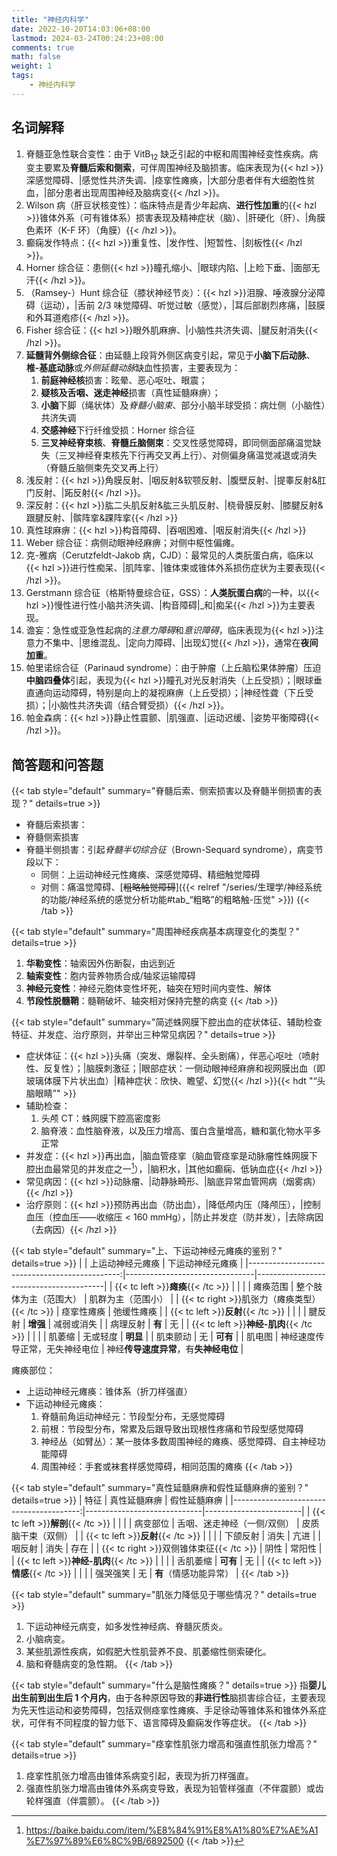 ```yaml
---
title: "神经内科学"
date: 2022-10-20T14:03:06+08:00
lastmod: 2024-03-24T00:24:23+08:00
comments: true
math: false
weight: 1
tags:
    - 神经内科学
---
```


## 名词解释

1. 脊髓亚急性联合变性：由于 VitB<sub>12</sub> 缺乏引起的中枢和周围神经变性疾病。病变主要累及**脊髓后索和侧索**，可伴周围神经及脑损害。临床表现为{{< hzl >}}深感觉障碍、|感觉性共济失调、|痉挛性瘫痪，|大部分患者伴有大细胞性贫血，|部分患者出现周围神经及脑病变{{< /hzl >}}。
2. Wilson 病（肝豆状核变性）：临床特点是青少年起病、**进行性加重**的{{< hzl >}}锥体外系（可有锥体系）损害表现及精神症状（脑）、|肝硬化（肝）、|角膜色素环（K-F 环）（角膜）{{< /hzl >}}。
3. 癫痫发作特点：{{< hzl >}}重复性、|发作性、|短暂性、|刻板性{{< /hzl >}}。
4. Horner 综合征：患侧{{< hzl >}}瞳孔缩小、|眼球内陷、|上睑下垂、|面部无汗{{< /hzl >}}。
5. （Ramsey-）Hunt 综合征（膝状神经节炎）：{{< hzl >}}泪腺、唾液腺分泌障碍（运动），|舌前 2/3 味觉障碍、听觉过敏（感觉），|耳后部剧烈疼痛，|鼓膜和外耳道疱疹{{< /hzl >}}。
6. Fisher 综合征：{{< hzl >}}眼外肌麻痹、|小脑性共济失调、|腱反射消失{{< /hzl >}}。
7. **延髓背外侧综合征**：由延髓上段背外侧区病变引起，常见于**小脑下后动脉**、**椎-基底动脉**或*外侧延髓动脉*缺血性损害，主要表现为：
    1. **前庭神经核**损害：眩晕、恶心呕吐、眼震；
    2. **疑核及舌咽、迷走神经**损害（真性延髓麻痹）；
    3. **小脑**下脚（绳状体）及*脊髓小脑束*、部分小脑半球受损：病灶侧（小脑性）共济失调
    4. **交感神经**下行纤维受损：Horner 综合征
    5. **三叉神经脊束核**、**脊髓丘脑侧束**：交叉性感觉障碍，即同侧面部痛温觉缺失（三叉神经脊束核先下行再交叉再上行）、对侧偏身痛温觉减退或消失（脊髓丘脑侧束先交叉再上行）
8. 浅反射：{{< hzl >}}角膜反射、|咽反射&软颚反射、|腹壁反射、|提睾反射&肛门反射、|跖反射{{< /hzl >}}。
9. 深反射：{{< hzl >}}肱二头肌反射&肱三头肌反射、|桡骨膜反射、|膝腱反射&跟腱反射、|髌阵挛&踝阵挛{{< /hzl >}}
10. 真性球麻痹：{{< hzl >}}构音障碍、|吞咽困难、|咽反射消失{{< /hzl >}}
11. Weber 综合征：病侧动眼神经麻痹；对侧中枢性偏瘫。
12. 克-雅病（Cerutzfeldt-Jakob 病，CJD）：最常见的人类朊蛋白病，临床以{{< hzl >}}进行性痴呆、|肌阵挛、|锥体束或锥体外系损伤症状为主要表现{{< /hzl >}}。
13. Gerstmann 综合征（格斯特曼综合征，GSS）：**人类朊蛋白病**的一种，以{{< hzl >}}慢性进行性小脑共济失调、|构音障碍|_和|痴呆{{< /hzl >}}为主要表现。
14. 谵妄：急性或亚急性起病的*注意力障碍*和*意识障碍*，临床表现为{{< hzl >}}注意力不集中、|思维混乱、|定向力障碍、|出现幻觉{{< /hzl >}}，通常在**夜间加重**。
15. 帕里诺综合征（Parinaud syndrome）：由于肿瘤（上丘脑松果体肿瘤）压迫**中脑四叠体**引起，表现为{{< hzl >}}瞳孔对光反射消失（上丘受损）；|眼球垂直通向运动障碍，特别是向上的凝视麻痹（上丘受损）；|神经性聋（下丘受损）；|小脑性共济失调（结合臂受损）{{< /hzl >}}。
16. 帕金森病：{{< hzl >}}静止性震颤、|肌强直、|运动迟缓、|姿势平衡障碍{{< /hzl >}}。

## 简答题和问答题

{{< tab style="default" summary="脊髓后索、侧索损害以及脊髓半侧损害的表现？" details=true >}}
- 脊髓后索损害：
- 脊髓侧索损害
- 脊髓半侧损害：引起*脊髓半切综合征*（Brown-Sequard syndrome），病变节段以下：
    * 同侧：上运动神经元性瘫痪、深感觉障碍、精细触觉障碍
    * 对侧：痛温觉障碍、[~~粗略触觉障碍~~]({{< relref "/series/生理学/神经系统的功能/神经系统的感觉分析功能#tab_“粗略”的粗略触-压觉" >}})
{{< /tab >}}

{{< tab style="default" summary="周围神经疾病基本病理变化的类型？" details=true >}}
1. **华勒变性**：轴索因外伤断裂，由远到近
2. **轴索变性**：胞内营养物质合成/轴浆运输障碍
3. **神经元变性**：神经元胞体变性坏死，轴突在短时间内变性、解体
4. **节段性脱髓鞘**：髓鞘破坏、轴突相对保持完整的病变
{{< /tab >}}

{{< tab style="default" summary="简述蛛网膜下腔出血的症状体征、辅助检查特征、并发症、治疗原则，并举出三种常见病因？" details=true >}}
- 症状体征：{{< hzl >}}头痛（突发、爆裂样、全头剧痛），伴恶心呕吐（喷射性、反复性）；|脑膜刺激征；|眼部症状：一侧动眼神经麻痹和视网膜出血（即玻璃体膜下片状出血）|精神症状：欣快、瞻望、幻觉{{< /hzl >}}{{< hdt "“头脑眼睛”" >}}
- 辅助检查：
    1. 头颅 CT：蛛网膜下腔高密度影
    2. 脑脊液：血性脑脊液，以及压力增高、蛋白含量增高，糖和氯化物水平多正常
- 并发症：{{< hzl >}}再出血，|脑血管痉挛（脑血管痉挛是动脉瘤性蛛网膜下腔出血最常见的并发症之一[^1]），|脑积水，|其他如癫痫、低钠血症{{< /hzl >}}
- 常见病因：{{< hzl >}}动脉瘤、|动静脉畸形、|脑底异常血管网病（烟雾病）{{< /hzl >}}
- 治疗原则：{{< hzl >}}预防再出血（防出血），|降低颅内压（降颅压），|控制血压（控血压——收缩压 \< 160 mmHg），|防止并发症（防并发），|去除病因（去病因）{{< /hzl >}}

[^1]: https://baike.baidu.com/item/%E8%84%91%E8%A1%80%E7%AE%A1%E7%97%89%E6%8C%9B/6892500
{{< /tab >}}

{{< tab style="default" summary="上、下运动神经元瘫痪的鉴别？" details=true >}}
|                                               | 上运动神经元瘫痪               | 下运动神经元瘫痪                       |
|----------------------------------------------:|--------------------------------|----------------------------------------|
|            {{< tc left >}}**瘫痪**{{< /tc >}} |                                |                                        |
|                                      瘫痪范围 | 整个肢体为主（范围大）         | 肌群为主（范围小）                     |
| {{< tc right >}}肌张力（瘫痪类型）{{< /tc >}} | 痉挛性瘫痪                     | 弛缓性瘫痪                             |
|            {{< tc left >}}**反射**{{< /tc >}} |                                |                                        |
|                                        腱反射 | **增强**                       | 减弱或消失                             |
|                                      病理反射 | **有**                         | 无                                     |
|       {{< tc left >}}**神经-肌肉**{{< /tc >}} |                                |                                        |
|                                        肌萎缩 | 无或轻度                       | **明显**                               |
|                                      肌束颤动 | 无                             | **可有**                               |
|                                        肌电图 | 神经速度传导正常，无失神经电位 | 神经**传导速度异常**，有**失神经电位** |

瘫痪部位：
- 上运动神经元瘫痪：锥体系（折刀样强直）
- 下运动神经元瘫痪：
    1. 脊髓前角运动神经元：节段型分布，无感觉障碍
    2. 前根：节段型分布，常累及后跟导致出现根性疼痛和节段型感觉障碍
    3. 神经丛（如臂丛）：某一肢体多数周围神经的瘫痪、感觉障碍、自主神经功能障碍
    4. 周围神经：手套或袜套样感觉障碍，相同范围的瘫痪
{{< /tab >}}

{{< tab style="default" summary="真性延髓麻痹和假性延髓麻痹的鉴别？" details=true >}}
|                                    特征 | 真性延髓麻痹                | 假性延髓麻痹           |
|----------------------------------------:|-----------------------------|------------------------|
|      {{< tc left >}}**解剖**{{< /tc >}} |                             |                        |
|                                病变部位 | 舌咽、迷走神经（一侧/双侧） | 皮质脑干束（双侧）     |
|      {{< tc left >}}**反射**{{< /tc >}} |                             |                        |
|                                下颌反射 | 消失                        | 亢进                   |
|                                  咽反射 | 消失                        | 存在                   |
| {{< tc right >}}双侧锥体束征{{< /tc >}} | 阴性                        | 常阳性                 |
| {{< tc left >}}**神经-肌肉**{{< /tc >}} |                             |                        |
|                                舌肌萎缩 | **可有**                    | 无                     |
|      {{< tc left >}}**情感**{{< /tc >}} |                             |                        |
|                                强哭强笑 | 无                          | **有**（情感功能异常） |
{{< /tab >}}

{{< tab style="default" summary="肌张力降低见于哪些情况？" details=true >}}
1. 下运动神经元病变，如多发性神经病、脊髓灰质炎。
2. 小脑病变。
3. 某些肌源性疾病，如假肥大性肌营养不良、肌萎缩性侧索硬化。
4. 脑和脊髓病变的急性期。
{{< /tab >}}

{{< tab style="default" summary="什么是脑性瘫痪？" details=true >}}
指**婴儿出生前到出生后 1 个月内**，由于各种原因导致的**非进行性**脑损害综合征，主要表现为先天性运动和姿势障碍，包括双侧痉挛性瘫痪、手足徐动等锥体系和锥体外系症状，可伴有不同程度的智力低下、语言障碍及癫痫发作等症状。
{{< /tab >}}

{{< tab style="default" summary="痉挛性肌张力增高和强直性肌张力增高？" details=true >}}
1. 痉挛性肌张力增高由锥体系病变引起，表现为折刀样强直。
2. 强直性肌张力增高由锥体外系病变导致，表现为铅管样强直（不伴震颤）或齿轮样强直（伴震颤）。
{{< /tab >}}


